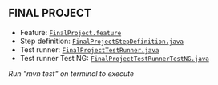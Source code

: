 ## FINAL PROJECT

- Feature: [`FinalProject.feature`](src/test/resources/features/FinalProject.feature)
- Step definition: [`FinalProjectStepDefinition.java`](src/test/java/stepdefinitions/finalproject/FinalProjectStepDefinition.java)
- Test runner: [`FinalProjectTestRunner.java`](src/test/java/runners/FinalProjectTestRunner.java)
- Test runner Test NG: [`FinalProjectTestRunnerTestNG.java`](src/test/java/runners/FinalProjectTestRunnerTestNG.java)

_Run "mvn test" on terminal to execute_
